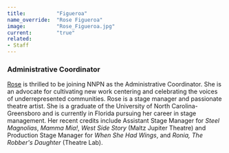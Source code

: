 ```yaml
---
title:          "Figueroa"
name_override:  "Rose Figueroa"
image:          "Rose_Figueroa.jpg"
current:        "true"
related:
- Staff
---
```


### Administrative Coordinator

[Rose](https://newplayexchange.org/users/33851/rose-figueroa) is thrilled to be joining NNPN as the Administrative Coordinator. She is an advocate for cultivating new work centering and celebrating the voices of underrepresented communities. Rose is a stage manager and passionate theatre artist. She is a graduate of the University of North Carolina-Greensboro and is currently in Florida pursuing her career in stage management. Her recent credits include Assistant Stage Manager for *Steel Magnolias*, *Mamma Mia!*, *West Side Story* (Maltz Jupiter Theatre) and Production Stage Manager for *When She Had Wings*, and *Ronia, The Robber's Daughter* (Theatre Lab).
